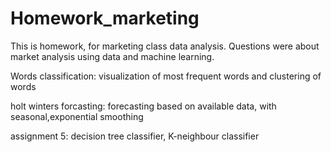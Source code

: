 # Homework_marketing
This is homework, for marketing class data analysis.
Questions were about market analysis using data and machine learning.

Words classification: visualization of most frequent words and clustering of words

holt winters forcasting: forecasting based on available data, with seasonal,exponential smoothing

assignment 5: decision tree classifier, K-neighbour classifier 
